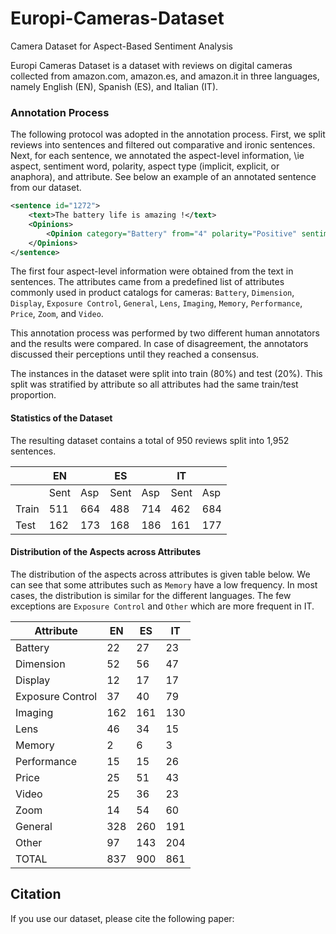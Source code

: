 # Europi-Cameras-Dataset
Camera Dataset for Aspect-Based Sentiment Analysis

Europi Cameras Dataset is a dataset with reviews on digital cameras collected from amazon.com, amazon.es, and amazon.it in three languages, namely English (EN), Spanish (ES), and Italian (IT).

### Annotation Process

The following protocol was adopted in the annotation process. First, we split reviews into sentences and filtered out comparative and ironic sentences. Next, for each sentence, we annotated the aspect-level information, \ie aspect, sentiment word, polarity, aspect type (implicit, explicit, or anaphora), and attribute. See below an example of an annotated sentence from our dataset. 

```xml
<sentence id="1272">
    <text>The battery life is amazing !</text>
    <Opinions>
        <Opinion category="Battery" from="4" polarity="Positive" sentiment="amazing" target="battery life" to="16" type="explicit" />
    </Opinions>
</sentence>  
```

The first four aspect-level information were obtained from the text in sentences. The attributes came from a predefined list of attributes
commonly used in product catalogs for cameras: `Battery`, `Dimension`, `Display`, `Exposure Control`, `General`, `Lens`, `Imaging`, `Memory`, `Performance`, `Price`, `Zoom`, and `Video`.

This annotation process was performed by two different human annotators and the results were compared. In case of disagreement, the annotators discussed their perceptions until they reached a consensus.

The instances in the dataset were split into train (80\%) and test (20\%). This split was stratified by attribute so all attributes had the same train/test proportion.

#### Statistics of the Dataset
The resulting dataset contains a total of 950 reviews split into 1,952 sentences. 

|        | EN   |     | ES   |     | IT  |     |
|--------|------|-----|------|-----|-----|-----|
|        | Sent | Asp | Sent | Asp |Sent | Asp |
|Train   | 511  | 664 | 488  | 714 | 462 | 684 |
|Test    | 162  | 173 | 168  | 186 | 161 | 177 |

#### Distribution of the Aspects across Attributes
The distribution of the aspects across attributes is given table below. We can see that some attributes such as `Memory` have a low frequency. In most cases, the distribution is similar for the different languages. The few exceptions are `Exposure Control` and `Other` which are more frequent in IT.

| Attribute        | EN  | ES  | IT  |
|------------------|-----|-----|-----|
| Battery          | 22  | 27  | 23  |
| Dimension        | 52  | 56  | 47  |
| Display          | 12  | 17  | 17  |
| Exposure Control | 37  | 40  | 79  |
| Imaging          | 162 | 161 | 130 |
| Lens             | 46  | 34  | 15  |
| Memory           | 2   | 6   | 3   |
| Performance      | 15  | 15  | 26  |
| Price            | 25  | 51  | 43  |
| Video            | 25  | 36  | 23  |
| Zoom             | 14  | 54  | 60  |
| General          | 328 | 260 | 191 |
| Other            | 97  | 143 | 204 |
| TOTAL            | 837 | 900 | 861 |

## Citation

If you use our dataset, please cite the following paper:

```bibtex

```
